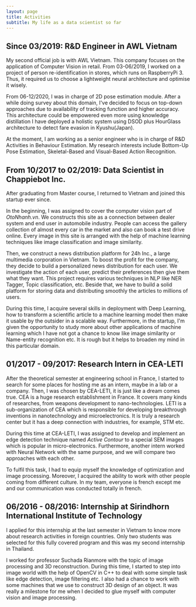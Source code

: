 ```yaml
---
layout: page
title: Activities
subtitle: My life as a data scientist so far
---
```


## Since 03/2019: R&D Engineer in AWL Vietnam

My second official job is with AWL Vietnam. This company focuses on the application of Computer Vision in retail. From 
03-06/2019, I worked on a project of person re-identification in stores, which runs on RaspberryPi 3. Thus, it 
required us to choose a lightweight neural architecture and optimise it wisely.

From 06-12/2020, I was in charge of 2D pose estimation module. After a while doing survey about this domain, I've decided 
to focus on top-down approaches due to availability of tracking function and higher accuracy. This architecture could be 
empowered even more using knowledge distillation I have deployed a holistic system using DSOD plus HourGlass 
architecture to detect fare evasion in Kyushu(Japan).

At the moment, I am working as a senior engineer who is in charge of R&D Activities in Behaviour Estimation. My research 
interests include Bottom-Up Pose Estimation, Skeletal-Based and Visual-Based Action Recognition.


## From 10/2017 to 02/2019: Data Scientist in Chappiebot Inc.

After graduating from Master course, I returned to Vietnam and joined this startup ever since.

In the beginning, I was assigned to cover the computer vision part of _OtoNhanh.vn_. We constructs this site as a 
connection between dealer system and end user in automobile industry. People can access the gallery collection of 
almost every car in the market and also can book a test drive online. Every image in this site is arranged with the 
help of machine learning techniques like image classification and image similarity.

Then, we construct a news distribution platform for 24h Inc., a large multimedia corporation in Vietnam. To boost the 
profit for the company, they decide to build a personalized news distribution for each user. We investigate the action 
of each user, predict their preferences then give them what they want. This project requires various techniques in NLP 
like NER Tagger, Topic classification, etc. Beside that, we have to build a solid platform for storing data and 
distributing smoothly the articles to millions of users.

During this time, I acquire several skills in deployment with Deep Learning, how to transform a scientific article to a 
machine learning model then make it usable by the outsider in a scalable way. Furthermore, in the startup, I'm given the 
opportunity to study more about other applications of machine learning which I have not got a chance to know like image 
similarity or Name-entity recognition etc. It is rough but it helps to broaden my mind in this particular domain.

## 01/2017 - 09/2017: Research Intern in CEA-LETI

After the theoretical semester at engineering school in France, I started to search for some places for hosting me as 
an intern, maybe in a lab or a company. Then, I was chosen by CEA-LETI, it is just like a dream comes true. CEA is a 
huge research establishment in France. It covers many kinds of researches, from weapons development to nano-technologies. 
LETI is a sub-organization of CEA which is responsible for developing breakthrough inventions in nanotechnology and 
microelectronics. It is truly a research center but it has a deep connection with industries, for example, STM etc.

During this time at CEA-LETI, I was assigned to develop and implement an edge detection technique named _Active Contour_ 
to a special SEM images which is popular in micro-electronics. Furthermore, another intern worked with Neural Network 
with the same purpose, and we will compare two approaches with each other.

To fulfil this task, I had to equip myself the knowledge of optimization and image processing. Moreover, I acquired the 
ability to work with other people coming from different culture. In my team, everyone is french except me and our 
communication was conducted totally in french.

## 06/2016 - 08/2016: Internship at Sirindhorn International Institute of Technology

I applied for this internship at the last semester in Vietnam to know more about research activities in foreign 
countries. Only two students was selected for this fully covered program and this was my second internship in Thailand.

I worked for professor Suchada Rianmore with the topic of image processing and 3D reconstruction. During this time, I 
started to step into image world with the help of OpenCV in C++ to deal with some simple task like edge detection, image 
filtering etc. I also had a chance to work with some machines that we use
to construct 3D design of an object. It was really a milestone for me when I decided to glue myself with computer vision 
and image processing.
